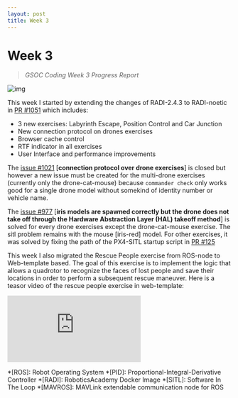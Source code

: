 ```yaml
---
layout: post
title: Week 3
---
```


# Week 3
> *GSOC Coding Week 3 Progress Report*


![img](/gsoc2021-Arkajyoti_Basak/assets/img/blogs/rescue_people.jpg)

This week I started by extending the changes of RADI-2.4.3 to RADI-noetic in [PR #1051](https://github.com/JdeRobot/RoboticsAcademy/pull/1051) which includes:
- 3 new exercises: Labyrinth Escape, Position Control and Car Junction
- New connection protocol on drones exercises
- Browser cache control
- RTF indicator in all exercises
- User Interface and performance improvements

The [issue #1021](https://github.com/JdeRobot/RoboticsAcademy/issues/1021) [**connection protocol over drone exercises**] is closed but however a new issue must be created for the multi-drone exercises (currently only the drone-cat-mouse) because `commander check` only works good for a single drone model without somekind of identity number or vehicle name.

The [issue #977](https://github.com/JdeRobot/RoboticsAcademy/issues/977) [**iris models are spawned correctly but the drone does not take off through the Hardware Abstraction Layer (HAL) takeoff method**] is solved for every drone exercises except the drone-cat-mouse exercise. The sitl problem remains with the mouse [iris-red] model. For other exercises, it was solved by fixing the path of the PX4-SITL startup  script in [PR #125](https://github.com/JdeRobot/drones/pull/125)

This week I also migrated the Rescue People exercise from ROS-node to Web-template based. The goal of this exercise is to implement the logic that allows a quadrotor to recognize the faces of lost people and save their locations in order to perform a subsequent rescue maneuver. Here is a teasor video of the rescue people exercise in web-template:

<div class="video_container">
<iframe src="https://youtube.com/embed/rgocKQzinjQ?mute=1" title="YouTube video player" frameborder="0" allow="accelerometer; autoplay; clipboard-write; encrypted-media; gyroscope; picture-in-picture" allowfullscreen class="video"></iframe>
</div>


*[ROS]: Robot Operating System
*[PID]: Proportional-Integral-Derivative Controller
*[RADI]: RoboticsAcademy Docker Image
*[SITL]: Software In The Loop
*[MAVROS]: MAVLink extendable communication node for ROS